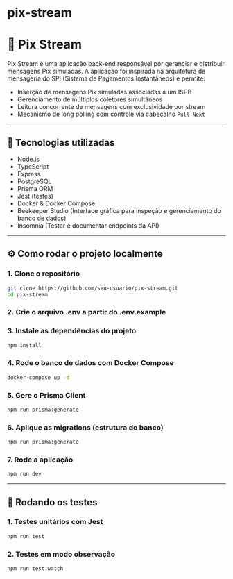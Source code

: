 # pix-stream

# 📡 Pix Stream

Pix Stream é uma aplicação back-end responsável por gerenciar e distribuir mensagens Pix simuladas. A aplicação foi inspirada na arquitetura de mensageria do SPI (Sistema de Pagamentos Instantâneos) e permite:

- Inserção de mensagens Pix simuladas associadas a um ISPB
- Gerenciamento de múltiplos coletores simultâneos
- Leitura concorrente de mensagens com exclusividade por stream
- Mecanismo de long polling com controle via cabeçalho `Pull-Next`

---

## 🚀 Tecnologias utilizadas

- Node.js
- TypeScript
- Express
- PostgreSQL
- Prisma ORM
- Jest (testes)
- Docker & Docker Compose
- Beekeeper Studio (Interface gráfica para inspeção e gerenciamento do banco de dados)
- Insomnia (Testar e documentar endpoints da API)
---

## ⚙️ Como rodar o projeto localmente
###
### 1. Clone o repositório

```bash
git clone https://github.com/seu-usuario/pix-stream.git
cd pix-stream
```

### 2. Crie o arquivo .env a partir do .env.example

### 3. Instale as dependências do projeto

```bash
npm install
```

### 4. Rode o banco de dados com Docker Compose

```bash
docker-compose up -d
```

### 5. Gere o Prisma Client

```bash
npm run prisma:generate
```

### 6. Aplique as migrations (estrutura do banco)

```bash
npm run prisma:generate
```

### 7. Rode a aplicação
```bash
npm run dev
```
---
## 🧪 Rodando os testes

### 1. Testes unitários com Jest
```bash
npm run test
```

### 2. Testes em modo observação
```bash
npm run test:watch
```
